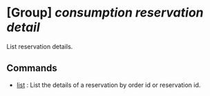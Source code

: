 # [Group] _consumption reservation detail_

List reservation details.

## Commands

- [list](/Commands/consumption/reservation/detail/_list.md)
: List the details of a reservation by order id or reservation id.
